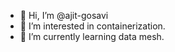 - 👋 Hi, I’m @ajit-gosavi
- 👀 I’m interested in containerization.
- 🌱 I’m currently learning data mesh.
<!---
ajit-gosavi/ajit-gosavi is a ✨ special ✨ repository because its `README.md` (this file) appears on your GitHub profile.
You can click the Preview link to take a look at your changes.
--->
